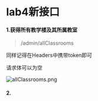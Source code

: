 # lab4新接口

#### 1.获得所有教学楼及其所属教室

> /admin/allClassrooms

同样记得在Headers中携带token即可

请求体可以为空

![allClassrooms.png](https://s2.loli.net/2022/04/28/pLGzbKYqF8iHhT5.png)

#### 2.